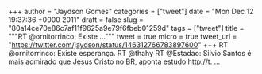 
+++
author = "Jaydson Gomes"
categories = ["tweet"]
date = "Mon Dec 12 19:37:36 +0000 2011"
draft = false
slug = "80a14ce70e86c7af11f9625a9e79f6fbeb01259d"
tags = ["tweet"]
title = """RT @ornitorrinco: Existe ..."""
tweet = true
micro = true
tweet_url = "https://twitter.com/jaydson/status/146312766783897600"
+++
RT @ornitorrinco: Existe esperança. RT @thahy RT @Estadao: Silvio Santos é mais admirado que Jesus Cristo no BR, aponta estudo http://t. ...
